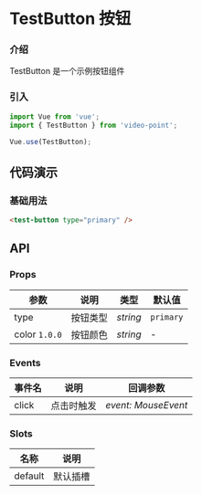 # TestButton 按钮

### 介绍

TestButton 是一个示例按钮组件

### 引入

```js
import Vue from 'vue';
import { TestButton } from 'video-point';

Vue.use(TestButton);
```

## 代码演示

### 基础用法

```html
<test-button type="primary" />
```

## API

### Props

| 参数          | 说明     | 类型     | 默认值    |
| ------------- | -------- | -------- | --------- |
| type          | 按钮类型 | _string_ | `primary` |
| color `1.0.0` | 按钮颜色 | _string_ | -         |

### Events

| 事件名 | 说明       | 回调参数            |
| ------ | ---------- | ------------------- |
| click  | 点击时触发 | _event: MouseEvent_ |

### Slots

| 名称    | 说明     |
| ------- | -------- |
| default | 默认插槽 |
